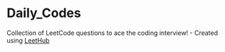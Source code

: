 # Daily_Codes
Collection of LeetCode questions to ace the coding interview! - Created using [LeetHub](https://github.com/QasimWani/LeetHub)
